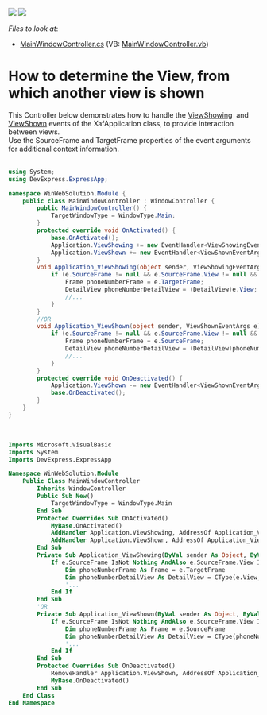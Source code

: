 <!-- default badges list -->
[![](https://img.shields.io/badge/Open_in_DevExpress_Support_Center-FF7200?style=flat-square&logo=DevExpress&logoColor=white)](https://supportcenter.devexpress.com/ticket/details/E1319)
[![](https://img.shields.io/badge/📖_How_to_use_DevExpress_Examples-e9f6fc?style=flat-square)](https://docs.devexpress.com/GeneralInformation/403183)
<!-- default badges end -->
<!-- default file list -->
*Files to look at*:

* [MainWindowController.cs](./CS/WinWebSolution.Module/MainWindowController.cs) (VB: [MainWindowController.vb](./VB/WinWebSolution.Module/MainWindowController.vb))
<!-- default file list end -->
# How to determine the View, from which another view is shown


<p>This Controller below demonstrates how to handle the <a href="http://documentation.devexpress.com/#Xaf/DevExpressExpressAppXafApplication_ViewShowingtopic">ViewShowing</a>  and <a href="http://documentation.devexpress.com/#Xaf/DevExpressExpressAppXafApplication_ViewShowntopic">ViewShown</a> events of the XafApplication class, to provide interaction between views.<br />Use the SourceFrame and TargetFrame properties of the event arguments for additional context information.<br /><br /></p>


```cs
using System;
using DevExpress.ExpressApp;

namespace WinWebSolution.Module {
    public class MainWindowController : WindowController {
        public MainWindowController() {
            TargetWindowType = WindowType.Main;
        }
        protected override void OnActivated() {
            base.OnActivated();
            Application.ViewShowing += new EventHandler<ViewShowingEventArgs>(Application_ViewShowing);
            Application.ViewShown += new EventHandler<ViewShownEventArgs>(Application_ViewShown);
        }
        void Application_ViewShowing(object sender, ViewShowingEventArgs e) {
            if (e.SourceFrame != null && e.SourceFrame.View != null && e.SourceFrame.View.Id == "Party_PhoneNumbers_ListView") {
                Frame phoneNumberFrame = e.TargetFrame;
                DetailView phoneNumberDetailView = (DetailView)e.View;
                //...
            }
        }
        //OR
        void Application_ViewShown(object sender, ViewShownEventArgs e) {
            if (e.SourceFrame != null && e.SourceFrame.View != null && e.SourceFrame.View.Id == "Party_PhoneNumbers_ListView") {
                Frame phoneNumberFrame = e.SourceFrame;
                DetailView phoneNumberDetailView = (DetailView)phoneNumberFrame.View;
                //...
            }
        }
        protected override void OnDeactivated() {
            Application.ViewShown -= new EventHandler<ViewShownEventArgs>(Application_ViewShown);
            base.OnDeactivated();
        }
    }
}
```


<p> </p>


```vb
Imports Microsoft.VisualBasic
Imports System
Imports DevExpress.ExpressApp

Namespace WinWebSolution.Module
    Public Class MainWindowController
        Inherits WindowController
        Public Sub New()
            TargetWindowType = WindowType.Main
        End Sub
        Protected Overrides Sub OnActivated()
            MyBase.OnActivated()
            AddHandler Application.ViewShowing, AddressOf Application_ViewShowing
            AddHandler Application.ViewShown, AddressOf Application_ViewShown
        End Sub
        Private Sub Application_ViewShowing(ByVal sender As Object, ByVal e As ViewShowingEventArgs)
            If e.SourceFrame IsNot Nothing AndAlso e.SourceFrame.View IsNot Nothing AndAlso e.SourceFrame.View.Id = "Party_PhoneNumbers_ListView" Then
                Dim phoneNumberFrame As Frame = e.TargetFrame
                Dim phoneNumberDetailView As DetailView = CType(e.View, DetailView)
                '...
            End If
        End Sub
        'OR
        Private Sub Application_ViewShown(ByVal sender As Object, ByVal e As ViewShownEventArgs)
            If e.SourceFrame IsNot Nothing AndAlso e.SourceFrame.View IsNot Nothing AndAlso e.SourceFrame.View.Id = "Party_PhoneNumbers_ListView" Then
                Dim phoneNumberFrame As Frame = e.SourceFrame
                Dim phoneNumberDetailView As DetailView = CType(phoneNumberFrame.View, DetailView)
                '...
            End If
        End Sub
        Protected Overrides Sub OnDeactivated()
            RemoveHandler Application.ViewShown, AddressOf Application_ViewShown
            MyBase.OnDeactivated()
        End Sub
    End Class
End Namespace
```



<br/>


